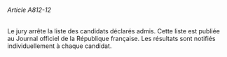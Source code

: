 ###### Article A812-12

Le jury arrête la liste des candidats déclarés admis. Cette liste est publiée au Journal officiel de la République française. Les résultats sont notifiés individuellement à chaque candidat.

